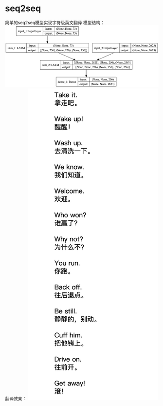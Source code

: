 # seq2seq
简单的seq2seq模型实现字符级英文翻译
模型结构：
![Image text](https://github.com/boyuhe/seq2seq/blob/master/pictures/model.png)
翻译效果：
![Image text](https://github.com/boyuhe/seq2seq/blob/master/pictures/ace40826-d163-4531-8ada-4ee2d6d482f3.png)
